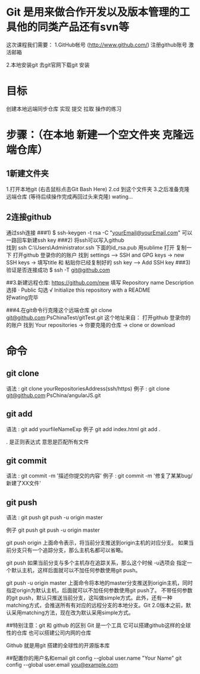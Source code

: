 # Git 是用来做合作开发以及版本管理的工具他的同类产品还有svn等

这次课程我们需要：
1.GitHub帐号  (http://www.github.com/)
  注册github账号
  激活邮箱

2.本地安装git
   去git官网下载git 
   安装

# 目标
创建本地远端同步仓库 实现 提交 拉取 操作的练习

# 步骤：（在本地 新建一个空文件夹 克隆远端仓库）

## 1新建文件夹 
1.打开本地git (右击鼠标点击Git Bash Here)
2.cd 到这个文件夹
3.之后准备克隆远端仓库 (等待后续操作完成再回过头来克隆) wating...

## 2连接github
通过ssh连接 
###1)
$ ssh-keygen -t rsa -C "yourEmail@yourEmail.com" 可以一路回车新建ssh key 
###2)
将ssh可以写入github  
找到 ssh 
C:\Users\Administrator\.ssh  下面的id_rsa.pub  用sublime 打开 复制一下
打开github 登录你的的账户 找到 settings –> SSH and GPG keys -> new SSH keys -> 填写title 和 粘贴你已经复制好的 ssh key –> Add SSH key
###3)
验证是否连接成功
$ ssh -T git@github.com

##3.新建远程仓库: 
https://github.com/new
填写 
Repository name
Description
选择
· Public
勾选
√ Initialize this repository with a README  
好wating完毕

###4.在git命令行克隆这个远端仓库 git clone  git@github.com:PsChinaTest/gitTest.git
这个地址来自： 
打开github 登录你的的账户 找到 Your repositories -> 你要克隆的仓库 -> clone or download

# 命令

## git clone

语法 :
git clone yourRepositoriesAddress(ssh/https) 
例子 :
git clone git@github.com:PsChina/angularJS.git

## git add 

语法 :
git add yourfileNameExp
例子
git add index.html
git add .            

. 是正则表达式 意思是匹配所有文件

## git commit 

语法 :
git commit -m '描述你提交的内容'
例子 :
git commit -m '修复了某某bug/新建了XX文件'

## git push

语法 :
git push
git push -u origin master

例子
git push
git push -u origin master


 git push origin
 上面命令表示，将当前分支推送到origin主机的对应分支。
 如果当前分支只有一个追踪分支，那么主机名都可以省略。

 git push
 如果当前分支与多个主机存在追踪关系，那么这个时候 -u选项会 指定一个默认主机，这样后面就可以不加任何参数使用git push。

 git push -u origin master
 上面命令将本地的master分支推送到origin主机，同时指定origin为默认主机，后面就可以不加任何参数使用git push了。
 不带任何参数的git push，默认只推送当前分支，这叫做simple方式。此外，还有一种matching方式，会推送所有有对应的远程分支的本地分支。Git 2.0版本之前，默认采用matching方法，现在改为默认采用simple方式。

##特别注意：git 和 github 的区别
Git 是一个工具  它可以搭建github这样的全球性的仓库 也可以搭建公司内网的仓库

Github 就是用git 搭建的全球性的开源版本库


##配置你的用户名和email
git config --global user.name "Your Name"
git config --global user.email you@example.com


